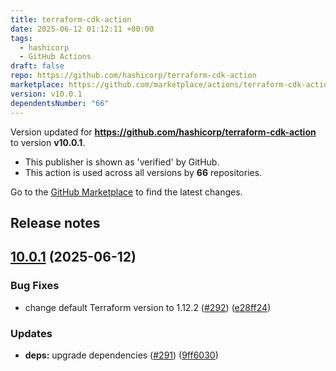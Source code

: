 ```yaml
---
title: terraform-cdk-action
date: 2025-06-12 01:12:11 +00:00
tags:
  - hashicorp
  - GitHub Actions
draft: false
repo: https://github.com/hashicorp/terraform-cdk-action
marketplace: https://github.com/marketplace/actions/terraform-cdk-action
version: v10.0.1
dependentsNumber: "66"
---
```



Version updated for **https://github.com/hashicorp/terraform-cdk-action** to version **v10.0.1**.
- This publisher is shown as 'verified' by GitHub.
- This action is used across all versions by **66** repositories.

Go to the [GitHub Marketplace](https://github.com/marketplace/actions/terraform-cdk-action) to find the latest changes.

## Release notes


## [10.0.1](https://github.com/hashicorp/terraform-cdk-action/compare/v10.0.0...v10.0.1) (2025-06-12)


### Bug Fixes

* change default Terraform version to 1.12.2 ([#292](https://github.com/hashicorp/terraform-cdk-action/issues/292)) ([e28ff24](https://github.com/hashicorp/terraform-cdk-action/commit/e28ff243db378e71da990e90985fc9ded5987638))


### Updates

* **deps:** upgrade dependencies ([#291](https://github.com/hashicorp/terraform-cdk-action/issues/291)) ([9ff6030](https://github.com/hashicorp/terraform-cdk-action/commit/9ff60300a8e0e5856c957286e445e2dff36739f6))

